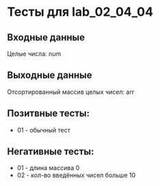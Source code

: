 # Тесты для lab_02_04_04

## Входные данные
Целые числа: num

## Выходные данные
Отсортированный массив целых чисел: arr

## Позитвные тесты:
- 01 - обычный тест

## Негативные тесты:
- 01 - длина массива 0
- 02 - кол-во введённых чисел больше 10

